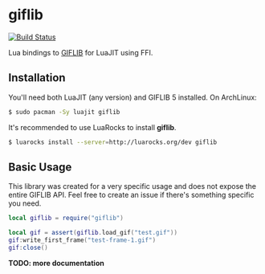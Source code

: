 # giflib

[![Build Status](https://travis-ci.org/leafo/giflib.svg?branch=master)](https://travis-ci.org/leafo/giflib)

Lua bindings to [GIFLIB](http://giflib.sourceforge.net/) for LuaJIT using FFI.

## Installation

You'll need both LuaJIT (any version) and GIFLIB 5 installed. On ArchLinux:

```bash
$ sudo pacman -Sy luajit giflib
```

It's recommended to use LuaRocks to install **giflib**.

```bash
$ luarocks install --server=http://luarocks.org/dev giflib
```

## Basic Usage

This library was created for a very specific usage and does not expose the
entire GIFLIB API. Feel free to create an issue if there's something specific
you need.

```lua
local giflib = require("giflib")

local gif = assert(giflib.load_gif("test.gif"))
gif:write_first_frame("test-frame-1.gif")
gif:close()
```

**TODO: more documentation**
